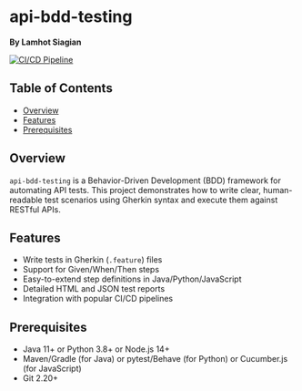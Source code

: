 
# api-bdd-testing

**By Lamhot Siagian**

[![CI/CD Pipeline](https://github.com/LamhotJM/api-bdd-testing/actions/workflows/ci-cd.yml/badge.svg)](https://github.com/LamhotJM/api-bdd-testing/actions/workflows/ci-cd.yml)

## Table of Contents

- [Overview](#overview)
- [Features](#features)
- [Prerequisites](#prerequisites)

## Overview

`api-bdd-testing` is a Behavior-Driven Development (BDD) framework for automating API tests. This project demonstrates how to write clear, human-readable test scenarios using Gherkin syntax and execute them against RESTful APIs.

## Features

- Write tests in Gherkin (`.feature`) files
- Support for Given/When/Then steps
- Easy-to-extend step definitions in Java/Python/JavaScript
- Detailed HTML and JSON test reports
- Integration with popular CI/CD pipelines

## Prerequisites

- Java 11+ or Python 3.8+ or Node.js 14+
- Maven/Gradle (for Java) or pytest/Behave (for Python) or Cucumber.js (for JavaScript)
- Git 2.20+
